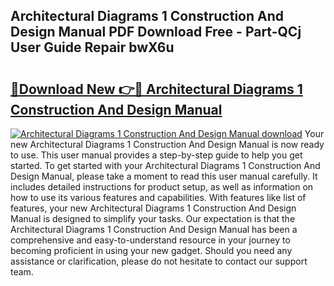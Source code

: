 ## Architectural Diagrams 1 Construction And Design Manual PDF Download Free - Part-QCj User Guide Repair bwX6u

# <h2><a href="http://dftepx2.blite.top/?on=Architectural+Diagrams+1+Construction+And+Design+Manual">🔗Download New 👉🔴 Architectural Diagrams 1 Construction And Design Manual</a></h2>

[![Architectural Diagrams 1 Construction And Design Manual download](https://i.imgur.com/lujVjoI.png)](http://dftepx2.blite.top/?on=Architectural+Diagrams+1+Construction+And+Design+Manual)
Your new Architectural Diagrams 1 Construction And Design Manual is now ready to use. This user manual provides a step-by-step guide to help you get started. To get started with your Architectural Diagrams 1 Construction And Design Manual, please take a moment to read this user manual carefully. It includes detailed instructions for product setup, as well as information on how to use its various features and capabilities. With features like list of features, your new Architectural Diagrams 1 Construction And Design Manual is designed to simplify your tasks. Our expectation is that the Architectural Diagrams 1 Construction And Design Manual has been a comprehensive and easy-to-understand resource in your journey to becoming proficient in using your new gadget. Should you need any assistance or clarification, please do not hesitate to contact our support team.
